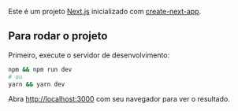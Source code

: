 Este é um projeto [Next.js](https://nextjs.org/) inicializado com [create-next-app](https://github.com/vercel/next.js/tree/canary/packages/create-next-app).

## Para rodar o projeto

Primeiro, execute o servidor de desenvolvimento:

```bash
npm && npm run dev
# ou
yarn && yarn dev
```

Abra [http://localhost:3000](http://localhost:3000) com seu navegador para ver o resultado.
